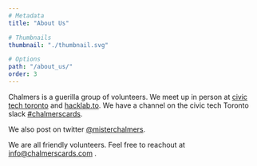 ```yaml
---
# Metadata
title: "About Us"

# Thumbnails
thumbnail: "./thumbnail.svg"

# Options
path: "/about_us/"
order: 3
---
```


<article role="article">

Chalmers is a guerilla group of volunteers. We meet up in person at [civic tech toronto](civictech.ca) and [hacklab.to](hacklab.to). We have a channel on the civic tech Toronto slack [#chalmerscards](http://civictechto-slack-invite.herokuapp.com/).

We also post on twitter [@misterchalmers](twitter.com/misterchalmers). 

We are all friendly volunteers. Feel free to reachout at <a href="mailto:info@chalmerscards.com">info@chalmerscards.com </a>.
</article>
